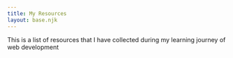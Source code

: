 ```yaml
---
title: My Resources
layout: base.njk
---
```


This is a list of resources that I have collected during my learning journey of web development